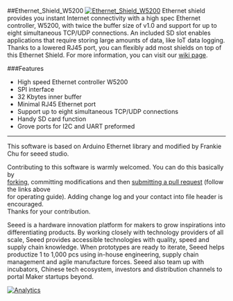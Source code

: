 ##Ethernet_Shield_W5200
[![Ethernet_Shield_W5200](http://www.seeedstudio.com/depot/images/product/5200ethernet.jpg)](http://www.seeedstudio.com/depot/W5200-Ethernet-Shield-p-1577.html)
Ethernet shield provides you instant Internet connectivity with a high spec Ethernet controller, W5200, with twice the buffer size of v1.0 and support for up to eight simultaneous TCP/UDP connections. An included SD slot enables applications that require storing large amounts of data, like IoT data logging. Thanks to a lowered RJ45 port, you can flexibly add most shields on top of this Ethernet Shield. For more information, you can visit our [wiki page](http://www.seeedstudio.com/wiki/Ethernet_Shield_V2.4).

###Features
+ High speed Ethernet controller W5200
+ SPI interface
+ 32 Kbytes inner buffer
+ Minimal RJ45 Ethernet port
+ Support up to eight simultaneous TCP/UDP connections
+ Handy SD card function
+ Grove ports for I2C and UART preformed

----

This software is based on Arduino Ethernet library and modified by Frankie Chu for seeed studio.

Contributing to this software is warmly welcomed. You can do this basically by<br>
[forking](https://help.github.com/articles/fork-a-repo), committing modifications and then [submitting a pull request](https://help.github.com/articles/using-pull-requests) (follow the links above<br>
for operating guide). Adding change log and your contact into file header is encouraged.<br>
Thanks for your contribution.

Seeed is a hardware innovation platform for makers to grow inspirations into differentiating products. By working closely with technology providers of all scale, Seeed provides accessible technologies with quality, speed and supply chain knowledge. When prototypes are ready to iterate, Seeed helps productize 1 to 1,000 pcs using in-house engineering, supply chain management and agile manufacture forces. Seeed also team up with incubators, Chinese tech ecosystem, investors and distribution channels to portal Maker startups beyond.

[![Analytics](https://ga-beacon.appspot.com/UA-46589105-3/Ethernet_Shield_W5200)](https://github.com/igrigorik/ga-beacon)

